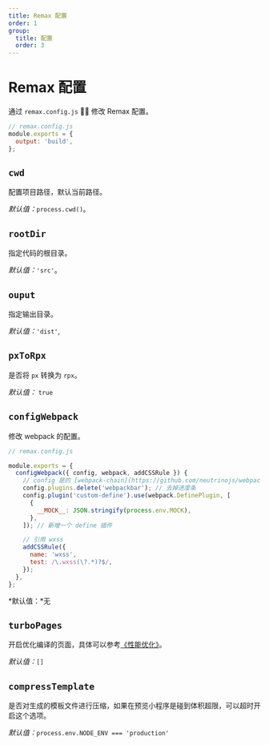 ```yaml
---
title: Remax 配置
order: 1
group:
  title: 配置
  order: 3
---
```


# Remax 配置

通过 `remax.config.js`  修改 Remax 配置。

```js
// remax.config.js
module.exports = {
  output: 'build',
};
```

## `cwd`

配置项目路径，默认当前路径。

_默认值：_`process.cwd()`。

## `rootDir`

指定代码的根目录。

_默认值：_`'src'`。

## `ouput`

指定输出目录。

_默认值：_`'dist'`,

## `pxToRpx`

是否将 `px` 转换为 `rpx`。

_默认值：_ `true`

## `configWebpack`

修改 webpack 的配置。

```javascript
// remax.config.js

module.exports = {
  configWebpack({ config, webpack, addCSSRule }) {
    // config 是的 [webpack-chain](https://github.com/neutrinojs/webpack-chain) Config 对象。
    config.plugins.delete('webpackbar'); // 去掉进度条
    config.plugin('custom-define').use(webpack.DefinePlugin, [
      {
        __MOCK__: JSON.stringify(process.env.MOCK),
      },
    ]); // 新增一个 define 插件

    // 引用 wxss
    addCSSRule({
      name: 'wxss',
      test: /\.wxss(\?.*)?$/,
    });
  },
};
```

*默认值：*无

## `turboPages`

开启优化编译的页面，具体可以参考[《性能优化》](/guide/advanced/performance)。

_默认值：_`[]`

## `compressTemplate`

是否对生成的模板文件进行压缩，如果在预览小程序是碰到体积超限，可以超时开启这个选项。

_默认值：_`process.env.NODE_ENV === 'production'`
